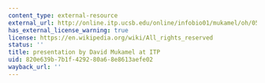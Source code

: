 ```yaml
---
content_type: external-resource
external_url: http://online.itp.ucsb.edu/online/infobio01/mukamel/oh/05.html
has_external_license_warning: true
license: https://en.wikipedia.org/wiki/All_rights_reserved
status: ''
title: presentation by David Mukamel at ITP
uid: 820e639b-7b1f-4292-80a6-8e8613aefe02
wayback_url: ''
---
```

